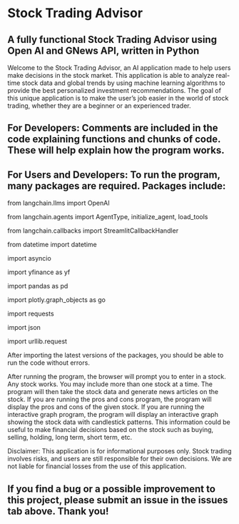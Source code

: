 # Stock Trading Advisor

## A fully functional Stock Trading Advisor using Open AI and GNews API, written in Python

Welcome to the Stock Trading Advisor, an AI application made to help users make decisions in
the stock market. This application is able to analyze real-time stock data and global trends by using
machine learning algorithms to provide the best personalized investment recommendations. The goal of
this unique application is to make the user’s job easier in the world of stock trading, whether they
are a beginner or an experienced trader.

## For Developers: Comments are included in the code explaining functions and chunks of code. These will help explain how the program works.

## For Users and Developers: To run the program, many packages are required. Packages include: 

from langchain.llms import OpenAI

from langchain.agents import AgentType, initialize_agent, load_tools

from langchain.callbacks import StreamlitCallbackHandler

from datetime import datetime

import asyncio

import yfinance as yf

import pandas as pd

import plotly.graph_objects as go

import requests

import json

import urllib.request

After importing the latest versions of the packages, you should be able to run the code without errors. 

After running the program, the browser will prompt you to enter in a stock. Any stock works. You may include
more than one stock at a time. The program will then take the stock data and generate news articles on the
stock. If you are running the pros and cons program, the program will display the pros and cons
of the given stock. If you are running the interactive graph program, the program will display
an interactive graph showing the stock data with candlestick patterns. This information could be useful
to make financial decisions based on the stock such as buying, selling, holding, long term, short term, etc.

Disclaimer: This application is for informational purposes only. Stock trading involves risks, and users are
still responsible for their own decisions. We are not liable for financial losses from the use of this application.

## If you find a bug or a possible improvement to this project, please submit an issue in the issues tab above. Thank you!

